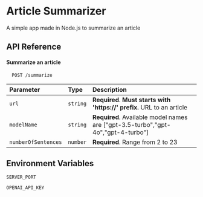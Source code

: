 # Article Summarizer

A simple app made in Node.js to summarize an article


## API Reference

#### Summarize an article

```http
  POST /summarize
```

| Parameter | Type     | Description                |
| :-------- | :------- | :------------------------- |
| `url` | `string` | **Required**. **Must starts with 'https://' prefix.** URL to an article |
| `modelName` | `string` | **Required**. Available model names are ["gpt-3.5-turbo","gpt-4o","gpt-4-turbo"] |
| `numberOfSentences`      | `number` | **Required**. Range from 2 to 23 |


## Environment Variables

`SERVER_PORT`

`OPENAI_API_KEY`
